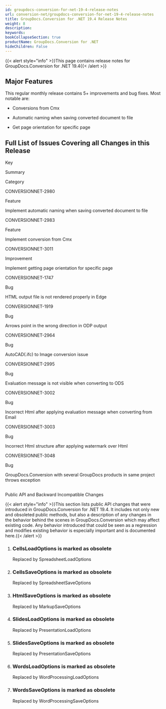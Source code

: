 ```yaml
---
id: groupdocs-conversion-for-net-19-4-release-notes
url: conversion-net/groupdocs-conversion-for-net-19-4-release-notes
title: GroupDocs.Conversion for .NET 19.4 Release Notes
weight: 8
description: 
keywords: 
bookCollapseSection: true
productName: GroupDocs.Conversion for .NET
hideChildren: False
---
```

{{< alert style="info" >}}This page contains release notes for GroupDocs.Conversion for .NET 19.4{{< /alert >}}

## Major Features

This regular monthly release contains 5+ improvements and bug fixes. Most notable are: 

*   Conversions from Cmx
    
*   Automatic naming when saving converted document to file
*   Get page orientation for specific page

## Full List of Issues Covering all Changes in this Release

Key

Summary

Category

CONVERSIONNET-2980

Feature

Implement automatic naming when saving converted document to file

CONVERSIONNET-2983

Feature

Implement conversion from Cmx

CONVERSIONNET-3011

Improvement

Implement getting page orientation for specific page

CONVERSIONNET-1747

Bug

HTML output file is not rendered properly in Edge

CONVERSIONNET-1919

Bug

Arrows point in the wrong direction in ODP output

CONVERSIONNET-2964

Bug

AutoCAD(.ifc) to Image conversion issue

CONVERSIONNET-2995

Bug

Evaluation message is not visible when converting to ODS

CONVERSIONNET-3002

Bug

Incorrect Html after applying evaluation message when converting from Email

CONVERSIONNET-3003

Bug

Incorrect Html structure after applying watermark over Html

CONVERSIONNET-3048

Bug

GroupDocs.Conversion with several GroupDocs products in same project throws exception

##   
Public API and Backward Incompatible Changes

{{< alert style="info" >}}This section lists public API changes that were introduced in GroupDocs.Conversion for .NET 19.4. It includes not only new and obsoleted public methods, but also a description of any changes in the behavior behind the scenes in GroupDocs.Conversion which may affect existing code. Any behavior introduced that could be seen as a regression and modifies existing behavior is especially important and is documented here.{{< /alert >}}

1.  ### CellsLoadOptions is marked as obsolete
    
    Replaced by SpreadsheetLoadOptions
2.  ### CellsSaveOptions is marked as obsolete
    
    Replaced by SpreadsheetSaveOptions
3.  ### HtmlSaveOptions is marked as obsolete
    
    Replaced by MarkupSaveOptions
4.  ### SlidesLoadOptions is marked as obsolete
    
    Replaced by PresentationLoadOptions
5.  ### SlidesSaveOptions is marked as obsolete
    
    Replaced by PresentationSaveOptions
6.  ### WordsLoadOptions is marked as obsolete
    
    Replaced by WordProcessingLoadOptions
    
7.  ### WordsSaveOptions is marked as obsolete
    
    Replaced by WordProcessingSaveOptions
